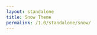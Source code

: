 ```yaml
---
layout: standalone
title: Snow Theme
permalink: /1.0/standalone/snow/
---
```


<!-- head -->
<link rel="stylesheet" href="//cdnjs.cloudflare.com/ajax/libs/KaTeX/0.7.1/katex.min.css">
<link rel="stylesheet" href="//cdnjs.cloudflare.com/ajax/libs/highlight.js/9.12.0/styles/monokai-sublime.min.css">
<link rel="stylesheet" href="//cdn.quilljs.com/1.3.6/quill.snow.css">
<style>
  .standalone-container {
    margin: 50px auto;
    max-width: 720px;
  }
  #snow-container {
    height: 350px;
  }
</style>
<!-- head -->
<div class="standalone-container">
  <div id="snow-container"></div>
</div>
<!-- script -->
<script src="//cdnjs.cloudflare.com/ajax/libs/KaTeX/0.7.1/katex.min.js"></script>
<script src="//cdnjs.cloudflare.com/ajax/libs/highlight.js/9.12.0/highlight.min.js"></script>
<script src="//cdn.quilljs.com/1.3.6/quill.min.js"></script>
<script>
  var quill = new Quill('#snow-container', {
    placeholder: 'Compose an epic...',
    theme: 'snow'
  });
</script>
<!-- script -->
